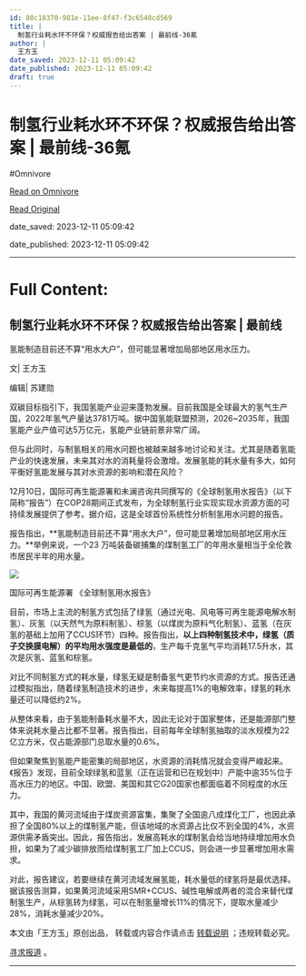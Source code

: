 ```yaml
---
id: 80c18370-981e-11ee-8f47-f3c6548cd569
title: |
  制氢行业耗水环不环保？权威报告给出答案 | 最前线-36氪
author: |
  王方玉
date_saved: 2023-12-11 05:09:42
date_published: 2023-12-11 05:09:42
draft: true
---
```


# 制氢行业耗水环不环保？权威报告给出答案 | 最前线-36氪
#Omnivore

[Read on Omnivore](https://omnivore.app/me/36-18c58caae6b)

[Read Original](https://36kr.com/p/2556032605100425?f=rss)

date_saved: 2023-12-11 05:09:42

date_published: 2023-12-11 05:09:42

--- 

# Full Content: 

## 制氢行业耗水环不环保？权威报告给出答案 | 最前线

氢能制造目前还不算“用水大户”，但可能显著增加局部地区用水压力。

文| 王方玉

编辑| 苏建勋

双碳目标指引下，我国氢能产业迎来蓬勃发展。目前我国是全球最大的氢气生产国，2022年氢气产量达3781万吨。据中国氢能联盟预测，2026\~2035年，我国氢能产业产值可达5万亿元，氢能产业链前景非常广阔。

但与此同时，与制氢相关的用水问题也被越来越多地讨论和关注。尤其是随着氢能产业的快速发展，未来其对水的消耗量将会激增。发展氢能的耗水量有多大，如何平衡好氢能发展与其对水资源的影响和潜在风险？

12月10日，国际可再生能源署和未澜咨询共同撰写的《全球制氢用水报告》（以下简称“报告”）在COP28期间正式发布，为全球制氢行业实现实现水资源方面的可持续发展提供了参考。据介绍，这是全球首份系统性分析制氢用水问题的报告。

报告指出，**氢能制造目前还不算“用水大户”，但可能显著增加局部地区用水压力。**举例来说，一个23 万吨装备碳捕集的煤制氢工厂的年用水量相当于全伦敦市居民半年的用水量。

![](https://proxy-prod.omnivore-image-cache.app/0x0,staITjxJNQSJ4vHfPlGFE_ADzsaR2FMaZ6Y7vlm2T1Ss/https://img.36krcdn.com/hsossms/20231211/v2_a9ed47d54f334c4eb827f9a6a13160bc@594936739_oswg88806oswg1172oswg624_img_png?x-oss-process=image/quality,q_100/format,jpg/interlace,1/format,jpg/interlace,1/format,jpg/interlace,1)

国际可再生能源署 《全球制氢用水报告》

目前，市场上主流的制氢方式包括了绿氢（通过光电、风电等可再生能源电解水制氢）、灰氢（以天然气为原料制氢）、棕氢（以煤炭为原料气化制氢）、蓝氢（在灰氢的基础上加用了CCUS环节）四种。报告指出，**以上四种制氢技术中，绿氢（质子交换膜电解）的平均用水强度是最低的**，生产每千克氢气平均消耗17.5升水，其次是灰氢、蓝氢和棕氢。

对比不同制氢方式的耗水量，绿氢无疑是制备氢气更节约水资源的方式。报告还通过模拟指出，随着绿氢制造技术的进步，未来每提高1%的电解效率，绿氢的耗水量还可以降低约2%。

从整体来看，由于氢能制备耗水量不大，因此无论对于国家整体，还是能源部门整体来说耗水量占比都不显著。报告指出，目前每年全球制氢抽取的淡水规模为22亿立方米，仅占能源部门总取水量的0.6%。

但如果聚焦到氢能产能密集的局部地区，水资源的消耗情况就会变得严峻起来。《报告》发现，目前全球绿氢和蓝氢（正在运营和已在规划中）产能中逾35%位于高水压力的地区。中国、欧盟、美国和其它G20国家也都面临着不同程度的水压力。

其中，我国的黄河流域由于煤炭资源富集，集聚了全国逾八成煤化工厂，也因此承担了全国80%以上的煤制氢产能，但该地域的水资源占比仅不到全国的4%，水资源供需矛盾突出。因此，报告指出，发展高耗水的煤制氢会给当地持续增加用水负担，如果为了减少碳排放而给煤制氢工厂加上CCUS，则会进一步显著增加用水需求。

对此，报告建议，若要继续在黄河流域发展氢能，耗水量低的绿氢将是最优选择。据该报告测算，如果黄河流域采用SMR+CCUS、碱性电解或两者的混合来替代煤制氢生产，从棕氢转为绿氢，可以在制氢量增长11%的情况下，提取水量减少28%，消耗水量减少20%。

本文由「王方玉」原创出品， 转载或内容合作请点击 [转载说明](https://36kr.com/p/5093872) ；违规转载必究。

[寻求报道](https://36kr.com/seek-report) 。

---

